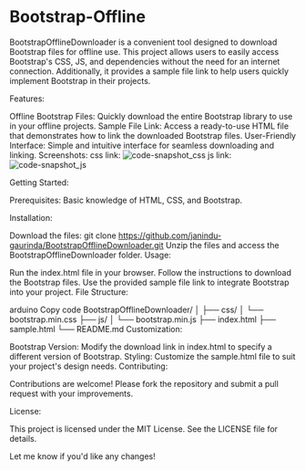 # Bootstrap-Offline
BootstrapOfflineDownloader is a convenient tool designed to download Bootstrap files for offline use. This project allows users to easily access Bootstrap's CSS, JS, and dependencies without the need for an internet connection. Additionally, it provides a sample file link to help users quickly implement Bootstrap in their projects.

Features:

Offline Bootstrap Files: Quickly download the entire Bootstrap library to use in your offline projects.
Sample File Link: Access a ready-to-use HTML file that demonstrates how to link the downloaded Bootstrap files.
User-Friendly Interface: Simple and intuitive interface for seamless downloading and linking.
Screenshots:
css link:
![code-snapshot_css](https://github.com/user-attachments/assets/e69fbc64-3bf2-4c41-abb2-543cf8105160)
js link:
![code-snapshot_js](https://github.com/user-attachments/assets/a4c8c590-aff2-47db-b1b1-a20a12a29ea9)

Getting Started:

Prerequisites:
Basic knowledge of HTML, CSS, and Bootstrap.

Installation:

Download the files:
git clone https://github.com/janindu-gaurinda/BootstrapOfflineDownloader.git
Unzip the files and access the BootstrapOfflineDownloader folder.
Usage:

Run the index.html file in your browser.
Follow the instructions to download the Bootstrap files.
Use the provided sample file link to integrate Bootstrap into your project.
File Structure:

arduino
Copy code
BootstrapOfflineDownloader/
│
├── css/
│   └── bootstrap.min.css
├── js/
│   └── bootstrap.min.js
├── index.html
├── sample.html
└── README.md
Customization:

Bootstrap Version: Modify the download link in index.html to specify a different version of Bootstrap.
Styling: Customize the sample.html file to suit your project's design needs.
Contributing:

Contributions are welcome! Please fork the repository and submit a pull request with your improvements.

License:

This project is licensed under the MIT License. See the LICENSE file for details.

Let me know if you'd like any changes!
